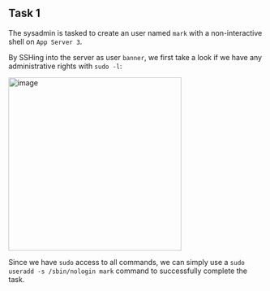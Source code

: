 ## Task 1

The sysadmin is tasked to create an user named `mark` with a non-interactive shell on `App Server 3`.

By SSHing into the server as user `banner`, we first take a look if we have any administrative rights with `sudo -l`:

<img width="341" alt="image" src="https://github.com/kmilach/kodekloud-engineer/assets/53876300/4eaeb0a3-3409-44b9-a5d1-95fe31c4a4c4">

Since we have `sudo` access to all commands, we can simply use a `sudo useradd -s /sbin/nologin mark` command to successfully complete the task.
